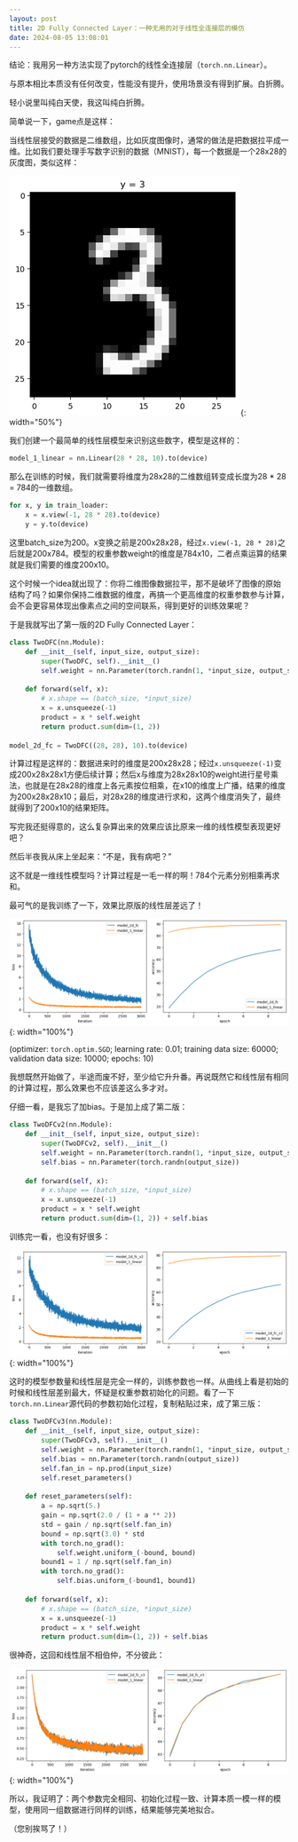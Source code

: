 ```yaml
---
layout: post
title: 2D Fully Connected Layer：一种无用的对于线性全连接层的模仿
date: 2024-08-05 13:08:01
---
```


结论：我用另一种方法实现了pytorch的线性全连接层（`torch.nn.Linear`）。

与原本相比本质没有任何改变，性能没有提升，使用场景没有得到扩展。白折腾。

轻小说里叫纯白天使，我这叫纯白折腾。

简单说一下，game点是这样：

当线性层接受的数据是二维数组，比如灰度图像时，通常的做法是把数据拉平成一维。比如我们要处理手写数字识别的数据（MNIST），每一个数据是一个28x28的灰度图，类似这样：

![MNIST图片](/blog/images/24080513081.png){: width="50%"}

我们创建一个最简单的线性层模型来识别这些数字，模型是这样的：

```python
model_1_linear = nn.Linear(28 * 28, 10).to(device)
```

那么在训练的时候，我们就需要将维度为28x28的二维数组转变成长度为28 * 28 = 784的一维数组。

```python
for x, y in train_loader:
    x = x.view(-1, 28 * 28).to(device)
    y = y.to(device)
```

这里batch_size为200。x变换之前是200x28x28，经过`x.view(-1, 28 * 28)`之后就是200x784。模型的权重参数weight的维度是784x10，二者点乘运算的结果就是我们需要的维度200x10。

这个时候一个idea就出现了：你将二维图像数据拉平，那不是破坏了图像的原始结构了吗？如果你保持二维数据的维度，再搞一个更高维度的权重参数参与计算，会不会更容易体现出像素点之间的空间联系，得到更好的训练效果呢？

于是我就写出了第一版的2D Fully Connected Layer：

```python
class TwoDFC(nn.Module):
    def __init__(self, input_size, output_size):
        super(TwoDFC, self).__init__()
        self.weight = nn.Parameter(torch.randn(1, *input_size, output_size))
        
    def forward(self, x):
        # x.shape == (batch_size, *input_size)
        x = x.unsqueeze(-1)
        product = x * self.weight
        return product.sum(dim=(1, 2))

model_2d_fc = TwoDFC((28, 28), 10).to(device)
```

计算过程是这样的：数据进来时的维度是200x28x28；经过`x.unsqueeze(-1)`变成200x28x28x1方便后续计算；然后x与维度为28x28x10的weight进行星号乘法，也就是在28x28的维度上各元素按位相乘，在x10的维度上广播，结果的维度为200x28x28x10；最后，对28x28的维度进行求和，这两个维度消失了，最终就得到了200x10的结果矩阵。

写完我还挺得意的，这么复杂算出来的效果应该比原来一维的线性模型表现更好吧？

然后半夜我从床上坐起来：“不是，我有病吧？”

这不就是一维线性模型吗？计算过程是一毛一样的啊！784个元素分别相乘再求和。

最可气的是我训练了一下，效果比原版的线性层差远了！

![第一版](/blog/images/24080513082.png){: width="100%"}

(optimizer: `torch.optim.SGD`; learning rate: 0.01; training data size: 60000; validation data size: 10000; epochs: 10)

我想既然开始做了，半途而废不好，至少给它升升番。再说既然它和线性层有相同的计算过程，那么效果也不应该差这么多才对。

仔细一看，是我忘了加bias。于是加上成了第二版：

```python
class TwoDFCv2(nn.Module):
    def __init__(self, input_size, output_size):
        super(TwoDFCv2, self).__init__()
        self.weight = nn.Parameter(torch.randn(1, *input_size, output_size))
        self.bias = nn.Parameter(torch.randn(output_size))
        
    def forward(self, x):
        # x.shape == (batch_size, *input_size)
        x = x.unsqueeze(-1)
        product = x * self.weight
        return product.sum(dim=(1, 2)) + self.bias
```

训练完一看，也没有好很多：

![第二版](/blog/images/24080513083.png){: width="100%"}

这时的模型参数量和线性层是完全一样的，训练参数也一样。从曲线上看是初始的时候和线性层差别最大，怀疑是权重参数初始化的问题。看了一下`torch.nn.Linear`源代码的参数初始化过程，复制粘贴过来，成了第三版：

```python
class TwoDFCv3(nn.Module):
    def __init__(self, input_size, output_size):
        super(TwoDFCv3, self).__init__()
        self.weight = nn.Parameter(torch.randn(1, *input_size, output_size))
        self.bias = nn.Parameter(torch.randn(output_size))
        self.fan_in = np.prod(input_size)
        self.reset_parameters()
    
    def reset_parameters(self):
        a = np.sqrt(5.)
        gain = np.sqrt(2.0 / (1 + a ** 2))
        std = gain / np.sqrt(self.fan_in)
        bound = np.sqrt(3.0) * std
        with torch.no_grad():
            self.weight.uniform_(-bound, bound)
        bound1 = 1 / np.sqrt(self.fan_in)
        with torch.no_grad():
            self.bias.uniform_(-bound1, bound1)
        
    def forward(self, x):
        # x.shape == (batch_size, *input_size)
        x = x.unsqueeze(-1)
        product = x * self.weight
        return product.sum(dim=(1, 2)) + self.bias
```

很神奇，这回和线性层不相伯仲，不分彼此：

![第三版](/blog/images/24080513084.png){: width="100%"}

所以，我证明了：两个参数完全相同、初始化过程一致、计算本质一模一样的模型，使用同一组数据进行同样的训练，结果能够完美地拟合。

（您别挨骂了！）